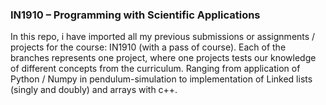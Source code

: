 ### IN1910 – Programming with Scientific Applications 
In this repo, i have imported all my previous submissions or assignments / projects for the course: IN1910 (with a pass of course).
Each of the branches represents one project, where one projects tests our knowledge of different concepts from the curriculum.
Ranging from application of Python / Numpy in pendulum-simulation to implementation of Linked lists (singly and doubly) and arrays with c++. 
